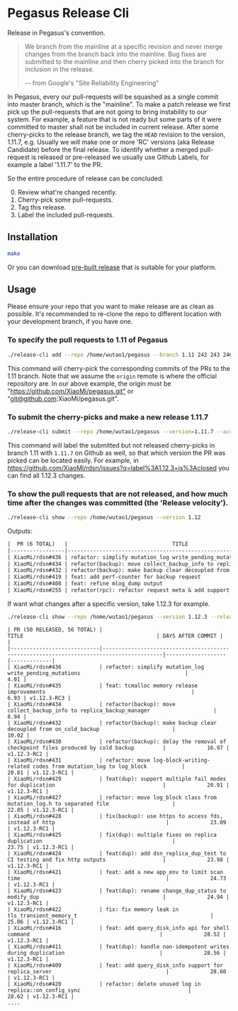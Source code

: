 # Pegasus Release Cli

Release in Pegasus's convention.

> We branch from the mainline at a specific revision and never merge changes
> from the branch back into the mainline. Bug fixes are submitted to the mainline
> and then cherry picked into the branch for inclusion in the release.
>
> -- from Google's "Site Reliability Engineering"

In Pegasus, every our pull-requests will be squashed as a single commit
into master branch, which is the "mainline". To make a patch release we first pick up
the pull-requests that are not going to bring instability to our system.
For example, a feature that is not ready but some parts of it were committed to master
shall not be included in current release. After some cherry-picks to the release branch,
we tag the `HEAD` revision to the version, 1.11.7, e.g. Usually we will make one or more
'RC' versions (aka Release Candidate) before the final release. To identify whether a merged
pull-request is released or pre-released we usually use Github Labels, for example a
label '1.11.7' to the PR.

So the entire procedure of release can be concluded:

0. Review what're changed recently.
1. Cherry-pick some pull-requests.
2. Tag this release.
3. Label the included pull-requests.

## Installation

```sh
make
```

Or you can download [pre-built release](https://github.com/pegasus-kv/release-cli/releases/0.0.0) that is suitable for your platform.

## Usage

Please ensure your repo that you want to make release are as clean as possible.
It's recommended to re-clone the repo to different location with your development branch, if you have one.

### To specify the pull requests to 1.11 of Pegasus

```sh
./release-cli add --repo /home/wutao1/pegasus --branch 1.11 242 243 246
```

This command will cherry-pick the corresponding commits of the PRs to the 1.11 branch.
Note that we assume the `origin` remote is where the official repository are.
In our above example, the origin must be "<https://github.com/XiaoMi/pegasus.git"> or
"git@github.com:XiaoMi/pegasus.git".

### To submit the cherry-picks and make a new release 1.11.7

```sh
./release-cli submit --repo /home/wutao1/pegasus --version=1.11.7 --access <ACCESS_TOKEN>
```

This command will label the submitted but not released cherry-picks in branch 1.11
with `1.11.7` on Github as well, so that which version the PR was picked can be
located easily. For example, in <https://github.com/XiaoMi/rdsn/issues?q=label%3A1.12.3+is%3Aclosed>
you can find all 1.12.3 changes.

### To show the pull requests that are not released, and how much time after the changes was committed (the 'Release velocity').

```sh
./release-cli show --repo /home/wutao1/pegasus --version 1.12
```

Outputs:

```txt
|  PR (6 TOTAL)   |                                 TITLE                                  | DAYS AFTER COMMIT |
|-----------------|------------------------------------------------------------------------|-------------------|
| XiaoMi/rdsn#436 | refactor: simplify mutation_log write_pending_mutations                |              4.01 |
| XiaoMi/rdsn#434 | refactor(backup): move collect_backup_info to replica_backup_manager   |              8.94 |
| XiaoMi/rdsn#432 | refactor(backup): make backup clear decoupled from on_cold_backup      |             10.02 |
| XiaoMi/rdsn#419 | feat: add perf-counter for backup request                              |             28.84 |
| XiaoMi/rdsn#408 | feat: refine mlog_dump output                                          |             43.60 |
| XiaoMi/rdsn#255 | refactor(rpc): refactor request meta & add support for backup request  |             69.87 |
```

If want what changes after a specific version, take 1.12.3 for example.

```sh
./release-cli show --repo /home/wutao1/pegasus --version 1.12.3 --released
```

```
| PR (50 RELEASED, 56 TOTAL) |                                          TITLE                                          | DAYS AFTER COMMIT |             |
|----------------------------|-----------------------------------------------------------------------------------------|-------------------|-------------|
| XiaoMi/rdsn#436            | refactor: simplify mutation_log write_pending_mutations                                 |              4.01 |
| XiaoMi/rdsn#435            | feat: tcmalloc memory release improvements                                              |              6.93 | v1.12.3-RC3 |
| XiaoMi/rdsn#434            | refactor(backup): move collect_backup_info to replica_backup_manager                    |              8.94 |
| XiaoMi/rdsn#432            | refactor(backup): make backup clear decoupled from on_cold_backup                       |             10.02 |
| XiaoMi/rdsn#430            | refactor(backup): delay the removal of checkpoint files produced by cold backup         |             16.97 | v1.12.3-RC2 |
| XiaoMi/rdsn#431            | refactor: move log-block-writing-related codes from mutation_log to log_block           |             20.81 | v1.12.3-RC1 |
| XiaoMi/rdsn#429            | feat(dup): support multiple fail modes for duplication                                  |             20.91 | v1.12.3-RC1 |
| XiaoMi/rdsn#427            | refactor: move log_block class from mutation_log.h to separated file                    |             22.85 | v1.12.3-RC1 |
| XiaoMi/rdsn#428            | fix(backup): use https to access fds, instead of http                                   |             23.09 | v1.12.3-RC1 |
| XiaoMi/rdsn#425            | fix(dup): multiple fixes on replica duplication                                         |             23.75 | v1.12.3-RC1 |
| XiaoMi/rdsn#424            | feat(dup): add dsn_replica_dup_test to CI testing and fix http outputs                  |             23.98 | v1.12.3-RC1 |
| XiaoMi/rdsn#421            | feat: add a new app_env to limit scan time                                              |             24.73 | v1.12.3-RC1 |
| XiaoMi/rdsn#423            | feat(dup): rename change_dup_status to modify_dup                                       |             24.94 | v1.12.3-RC1 |
| XiaoMi/rdsn#422            | fix: fix memory leak in tls_transient_memory_t                                          |             25.06 | v1.12.3-RC1 |
| XiaoMi/rdsn#416            | feat: add query_disk_info api for shell command                                         |             28.52 | v1.12.3-RC1 |
| XiaoMi/rdsn#411            | feat(dup): handle non-idempotent writes during duplication                              |             28.56 | v1.12.3-RC1 |
| XiaoMi/rdsn#409            | feat: add query_disk_info support for replica_server                                    |             28.60 | v1.12.3-RC1 |
| XiaoMi/rdsn#420            | refactor: delete unused log in replica::on_config_sync                                  |             28.62 | v1.12.3-RC1 |
....
```

